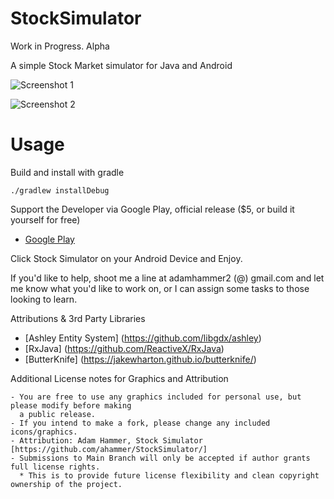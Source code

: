 # StockSimulator
Work in Progress. Alpha

A simple Stock Market simulator for Java and Android

![Screenshot 1](https://github.com/ahammer/StockSimulator/blob/master/screenshots/device-2015-06-28-143947.png) 

![Screenshot 2](https://github.com/ahammer/StockSimulator/blob/master/screenshots/device-2015-06-28-144029.png)


# Usage

Build and install with gradle

    ./gradlew installDebug 

Support the Developer via Google Play, official release ($5, or build it yourself for free)

- [Google Play](https://play.google.com/store/apps/details?id=com.metalrain.stocksimulator.android)

Click Stock Simulator on your Android Device and Enjoy.



If you'd like to help, shoot me a line at adamhammer2 (@) gmail.com and let me know what you'd like
to work on, or I can assign some tasks to those looking to learn.

Attributions & 3rd Party Libraries

- [Ashley Entity System]  (https://github.com/libgdx/ashley) 
- [RxJava] (https://github.com/ReactiveX/RxJava) 
- [ButterKnife] (https://jakewharton.github.io/butterknife/)

Additional License notes for Graphics and Attribution

    - You are free to use any graphics included for personal use, but please modify before making
      a public release.
    - If you intend to make a fork, please change any included icons/graphics.
    - Attribution: Adam Hammer, Stock Simulator [https://github.com/ahammer/StockSimulator/]
    - Submissions to Main Branch will only be accepted if author grants full license rights. 
      * This is to provide future license flexibility and clean copyright ownership of the project.
